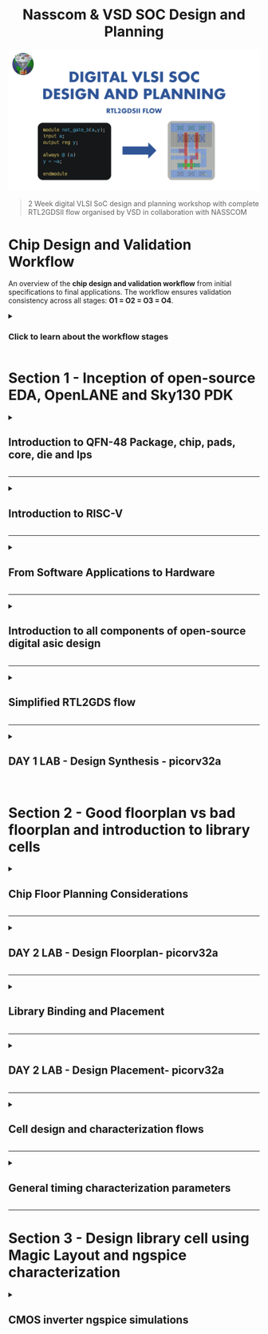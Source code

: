 <div align="center">

# Nasscom & VSD SOC Design and Planning

</div>


![Alt text](assets/Cover.png)
> 2 Week digital VLSI SoC design and planning workshop with complete RTL2GDSII flow organised by VSD in collaboration with NASSCOM

<p align="justify"> 

# Chip Design and Validation Workflow

An overview of the **chip design and validation workflow** from initial specifications to final applications. The workflow ensures validation consistency across all stages: **O1 = O2 = O3 = O4**.  

<details><summary> 
  
### Click to learn about the workflow stages </summary>

## **Workflow Stages**

### **O1: Specifications (C Model)**
- The design begins with defining specifications in a high-level **C model**.
- A **testbench** (in C language) is used to validate functionality early on.

---

### **O2: RTL Design (Verilog)**
- The hardware is implemented as a **soft copy** using **RTL (Verilog)**.
- Major components:
  - **Processor**
  - **Peripherals/IPs**
  - **Analog IPs**
- The design is synthesized, producing a **Gate-Level Netlist** for further validation.

---

### **O3: SoC Integration**
- Modules (processor, peripherals, macros, and analog IPs) are integrated into a **System-on-Chip (SoC)**.
- Physical design steps include:
  - **Floorplanning**
  - **Placement**
  - **Routing**
- The design undergoes:
  - **Design Rule Checks (DRC)**
  - **Layout vs. Schematic (LVS)**  
- Output: **GDSII file** for fabrication.
  
---

### **O4: Final Chip Design**
- The final chip design includes **peripherals** operating in the target frequency range.
- The **testbench** continues validating the design to ensure:
  - **O1 = O2 = O3 = O4**

---

Below are the diagrams that visually represent the chip design workflow:

### Workflow Stages (O1 to O3)
<div align="center">
  <img src="assets/Chipdesign1.jpg" alt="Chip Design Workflow - O1 to O3">
</div>

### Final Validation and Applications (O4)
<div align="center">
  <img src="assets/Chipdesign2.jpg" alt="Chip Design Validation and Applications - O4">
</div>
</details>
</p>

# Section 1 - Inception of open-source EDA, OpenLANE and Sky130 PDK 

<details>
<summary> 

## Introduction to QFN-48 Package, chip, pads, core, die and Ips 
</summary>

### Overview of an Embedded Board Design
<div align="center">
  <img src="assets/EmbeddedBoardDesign.png" alt="Embedded Board Design">
</div>

### Inside a Package
<div align="center">
  <img src="assets/Package.png" alt="Package View">
</div>

### Connecting the chip to the pins 
<div align="center">
  <img src="assets/ChipToPin.png" alt="Chip to pins connections">
</div>

### Chip Overview
<div align="center">
  <img src="assets/ChipOverview.png" alt="Chip Overview">
</div>

<br />
<p align="justify"> 
Foundry IPs are pre-designed and pre-verified blocks provided by semiconductor foundries to streamline chip design. These include critical components such as analog-to-digital converters (ADCs), digital-to-analog converters (DACs), SRAM, GPIO interfaces, and Phase-Locked Loops (PLLs).

For example, the PLL is a crucial IP block in chip design. Its primary function is to take an input clock signal (which may be of lower frequency) and generate a stable output clock signal at a higher frequency, phase-locked to the input. This is essential for processors to operate at their required high-frequency clock rates while maintaining synchronization with the input clock source.

By using foundry IPs, designers save time and effort, leveraging proven and reliable building blocks optimized for the foundry's process technology.
</p>
</details>

---

<details>
<summary> 

## Introduction to RISC-V
</summary>

### RISC-V Architecture Implementation
<div align="center">
  <img src="assets/riscv.png" alt="RISC-V">
</div>
<p align="justify"> 
<br />
RISC-V Architecture specifications can be implemented in the Layout using a HDL.
</p>
</details>

---

<details>
<summary> 

## From Software Applications to Hardware
</summary>

### Software Flow
<div align="center">
  <img src="assets/swflow.png" alt="Software Flow">
</div>
<br />
<p align="justify"> 
To run an application on hardware, several processes occur. The application enters the system software, which converts it into binary language. Key components of system software include the Operating System (OS), compiler, and assembler.  
<br />
<br />
The OS produces functions in high-level languages (e.g., C, C++, Java), which the compiler converts into hardware-specific instructions. These instructions are then processed by the assembler, which translates them into binary code (machine language). Finally, this binary code is fed to the hardware, enabling it to execute the required functions.
</p>

### Stopwatch App as an example
<div align="center">
  <img src="assets/stopwatchex.png" alt="Stopwatch App">
</div>
<br />
<p align="justify"> 
For instance, consider a stopwatch app running on a RISC-V core. The operating system generates a small C function, which is processed by the compiler to produce RISC-V instructions. These instructions are then passed through an assembler, which converts them into binary code. This binary code is subsequently loaded onto the chip's layout for execution.
</p>

### Instruction Set Architecture (ISA)
<div align="center">
  <img src="assets/isa.png" alt="ISA">
</div>
<br />
<p align="justify"> 
The instructions, which are part of the Instruction Set Architecture (ISA), are written in assembly language or high-level language. These are passed through an assembler (or compiler), which converts them into machine code (binary format) that the hardware can understand and execute. The RTL (Register Transfer Level) description, written in a hardware description language (e.g., Verilog or VHDL), is synthesized into a netlist (a representation of the design in terms of logic gates). This netlist is then used in the physical design process to create a layout, which represents the actual physical implementation of the circuit on silicon.
</p>

### ISA -> RTL & Synthesis -> Physical Design
<div align="center">
  <img src="assets/breakdown.png" alt="Breakdown">
</div>
<br />
<p align="justify"> 
This course is divided into three distinct parts:
<br />

- RISC-V ISA
- RTL and synthesis of RISC-V based CPU core - picorv32
- Physical design implementation of picorv32
</p>
</details>

---

<details>
<summary> 

## Introduction to all components of open-source digital asic design
</summary>
<p align="justify"> 
For open-source ASIC design implementation, we need the following enablers available in open-source versions:
<br />

- RTL Designs
- EDA Tools
- PDK Data
</p>

<p align="justify"> 
Initially, IC design and fabrication were closely tied and limited to companies like TI and Intel. In 1979, Lynn Conway and Carver Mead introduced the idea of separating design from fabrication by developing structured methodologies based on λ-design rules, which led to the first VLSI book, *Introduction to VLSI Systems*. This approach gave rise to "fabless" companies focused on design and "pure play fabs" for fabrication.
<br /><br />
The interface between designers and fabs became a set of files called "Process Design Kits" (PDKs), which include device models, design rules, and libraries. Due to the sensitive nature of PDKs, they were previously distributed only under NDAs.
<br /><br />
However, in 2020, Google collaborated with Skywater to open-source the 130nm PDK, making it the first open-source PDK release.
</p>

<br />

<div align="center">
  <img src="assets/ASICreq.png" alt="ASIC Requirements">
</div>

<br />

### Is Sky130nm still in use?
<div align="center">
  <img src="assets/130old.png" alt="Is sky130 old?">
</div>

<br />

<p align="justify"> 
The 130nm process accounts for 6% of the market share in pure-play IC foundry sales. It remains relevant due to its cost-effectiveness for applications that don't require the advanced performance of smaller nodes.
</p>

### Is Sky130nm fast?
<div align="center">
  <img src="assets/130fast.png" alt="Is sky130 fast?">
</div>

<br />

<p align="justify"> 
The 130nm process can still achieve high performance. For instance, Intel's Pentium 4 Extreme Edition ran at 3.46 GHz, and the OSU team achieved a 327 MHz clock frequency for a single-cycle RV32i CPU in post-layout simulations. A pipelined version can exceed 1 GHz. Additionally, using the Sky130 PDK, the RV32i design achieved a 398 MHz frequency with a 33.8 pJ PDP, demonstrating that 130nm can still deliver competitive speeds.
</p>

### EDA Tools
<div align="center">
  <img src="assets/EDAtools.png" alt="EDA Tools">
</div>

<br />

<p align="justify"> 
ASIC design is a complex process involving numerous steps, methodologies, and EDA tools. These elements are integrated into an ASIC flow, a software that combines various tools to execute the design process.
</p>
</details>

---

<details>
<summary> 

## Simplified RTL2GDS flow
</summary>

### RTL2GDS flow
<div align="center">
  <img src="assets/RTL2GDSIIflow.png" alt="RTL2GDSII flow">
</div>
<br />

### Chip Floor Planning
<div align="center">
  <img src="assets/ChipFloorPlanning.png" alt="Chip Floor Planning">
</div>
<br />

### Macro Floor Planning
<div align="center">
  <img src="assets/MacroFloorPlanning.png" alt="Macro Floor Planning">
</div>
<br />

### Power Planning
<div align="center">
  <img src="assets/PowerPlanning.png" alt="Power Planning">
</div>
<br />

### Placement
<div align="center">
  <img src="assets/Placement.png" alt="Placement">
</div>
<br />

<div align="center">
  <img src="assets/Placement2.png" alt="Placement2">
</div>
<br />

### Clock Tree Synthesis
<div align="center">
  <img src="assets/ClockTreeSynthesis.png" alt="Clock Tree Synthesis">
</div>
<br />

### Routing
<div align="center">
  <img src="assets/Routing.png" alt="Routing">
</div>
<br />

### SignOff
<div align="center">
  <img src="assets/SignOff.png" alt="SignOff">
</div>
<br />

</details>

---

<details>
<summary> 

## DAY 1 LAB -  Design Synthesis - picorv32a 
</summary>
<p align="justify"> 

Aim is to run 'picorv32a' design synthesis using OpenLANE flow and generate necessary outputs and then calculate the flop ratio.

### To run Design Synthesis - picorv32a using OpenLANE flow

Commands to invoke the OpenLANE flow and perform synthesis

```bash
# Navigate to the OpenLANE flow directory
cd Desktop/work/tools/openlane_working_dir/openlane

# Use the alias 'docker' for the long Docker run command
# This alias simplifies invoking the OpenLANE Docker container
docker

```
```tcl
# Launch the OpenLANE flow in interactive mode
./flow.tcl -interactive

# Load the OpenLANE package for proper functionality
package require openlane 0.9

# Prepare the design environment for 'picorv32a' by creating necessary files and directories
prep -design picorv32a

# Run synthesis for the prepared design
run_synthesis

# Exit the OpenLANE flow interface
exit

# Exit the Docker container
exit

```

#### Terminal screenshots:

<div align="center">
  <img src="assets/one.png" alt="Screenshot of running command">
</div>
<br />

<div align="center">
  <img src="assets/two.png" alt="Screenshot of running command">
</div>
<br />

### To Calculate Flip Flop Ratio

#### Formulae:

```math
Flop\ Ratio = \frac{Number\ of\ D\ Flip\ Flops}{Total\ Number\ of\ Cells}
```
<br />

```math
Percentage\ of\ DFF's = Flop\ Ratio * 100
```
<br />

#### Terminal screenshots:

<div align="center">
  <img src="assets/three.png" alt="Screenshot of running command">
</div>
<br />

<div align="center">
  <img src="assets/four.png" alt="Screenshot of running command">
</div>
<br />

#### Highlighted Values for computation:

<div align="center">
  <img src="assets/five.png" alt="Screenshot of running command">
</div>
<br />

<div align="center">
  <img src="assets/six.png" alt="Screenshot of running command">
</div>
<br />

#### Calculation of Flop Ratio and DFF % from synthesis statistics report file:
<br />

```math
Flop\ Ratio = \frac{1613}{14876} = 0.108429
```
<br />

```math
Percentage\ of\ DFF's = 0.108429 * 100 = 10.8429\ \%
```
<br />

All picorv32a logs, reports and results can be found here:

[Section 1 Run - 02-12_18-45](https://github.com/rmahathi/nasscom-soc-design-and-planning/tree/main/02-12_18-45)

</p>
</details>
<br />

# Section 2 - Good floorplan vs bad floorplan and introduction to library cells

<details>
<summary> 

## Chip Floor Planning Considerations
</summary>

### 1. Identifying the Width of the Die and Core
<br />

<div align="center">
  <img src="assets/diecore.png" alt="diecore">
</div>
<br />

<p align="justify"> 

To determine the Utilization Factor and Aspect Ratio, the height and width of core and die areas must first be defined.

- Core is the area in a chip used for placing all the logic cells and components. It is where the logic resides in a chip.

- Die is the area encircling the core, used for placing I/O-related components.  

The height and width of the core area depend on the design's netlist. These are based on the number of components required to execute the logic. The die area's height and width depend on the core's dimensions.  

</p>

<div align="center">
  <img src="assets/netlist.png" alt="netlist">
</div>
<br />

For example, consider a netlist with two logic gates and two flip-flops, each with an area of 1 sq. unit. The total core area required is 4 sq. units.  

<div align="center">
  <img src="assets/netlist2.png" alt="netlist">
</div>
<br />

Area occupied by the above netlist on a silicon wafer

<div align="center">
  <img src="assets/netlist3.png" alt="netlist">
</div>
<br />

#### Utilization Factor 
Utilization Factor is the ratio of the core area occupied by the netlist to the total core area.  
For a good FloorPlan, the Utilization Factor should never be '1' to allow space for additional logic.  

```math
Utilization\ Factor = \frac{Area\ occupied\ by\ netlist}{Total\ core\ area}
```

#### Aspect Ratio 
Aspect Ratio is the ratio of the core's height to its width.  
If the Aspect Ratio is '1', the core is square. Otherwise, it is rectangular.  

```math
Aspect\ Ratio = \frac{Height\ of\ the\ core}{Width\ of\ the\ core}
```

#### Calculations
 
<div align="center">
  <img src="assets/netlist4.png" alt="netlist">
</div>
<br />

```math
Utilization\ Factor = \frac{4\ sq.\ units}{4\ sq.\ units} = 1
```

```math
Aspect\ Ratio = \frac{2\ units}{2\ units} = 1\ (Square\ core)
```

### 2. Define Locations of Pre-Placed Cells

Pre-placing cells refers to reusing pre-designed blocks (e.g., memory, comparators, MUX). These blocks are called macros or IPs.  

<div align="center">
  <img src="assets/prepl.png" alt="preplaced_cell">
</div>
<br />

<div align="center">
  <img src="assets/prepl2.png" alt="preplaced_cell">
</div>
<br />

<div align="center">
  <img src="assets/prepl3.png" alt="preplaced_cell">
</div>
<br />

Macros should be placed close to input pins for reduced wiring length. They are placed during the Floorplan stage, with placement blockages defined to prevent standard cells from being placed nearby, and they also reduce Time-to-Market.  

### 3. Surround Pre-Placed cells with De-Coupling Capacitors
<br />

<div align="center">
  <img src="assets/decoup.png" alt="placement_decoupling_capacitor">
</div>
<br />
<p align="justify"> 
Decoupling capacitors are used in SoC design near high-power-demanding blocks or macros to stabilize voltage by locally storing charge. They charge when signals switch from 0 to 1 and supply energy during peak current demands, reducing the reliance on distant power sources. The power supply wires have inherent resistance and inductance, which cause a voltage drop during current flow, leading to a slightly reduced voltage at the load (Vdd' < Vdd). This voltage drop becomes more pronounced over larger physical distances, making it difficult to maintain stable voltage levels. 
</p>
<div align="center">
  <img src="assets/noisemargin.png" alt="noisemargin">
</div>
<br />

If the drop pushes the voltage below the noise margin, the circuit may enter an undefined state, resulting in failures or incorrect outputs. 

<div align="center">
  <img src="assets/decoup2.png" alt="placement_decoupling_capacitor">
</div>
<br />

Decoupling capacitors mitigate this by supplying the required energy locally during switching, ensuring stable operation and preventing voltage drops from falling below safe levels.

<div align="center">
  <img src="assets/decoup3.png" alt="placement_decoupling_capacitor">
</div>
<br />

### 4. Power Planning 

In power planning for SoC design, consider a macro where a 16-bit orange bus carries a 0-to-1 signal. Being far from the power source introduces voltage drops due to resistance and inductance in the supply wires.

<div align="center">
  <img src="assets/pow.png" alt="power_planning">
</div>
<br />

To handle signal transitions, drivers (e.g., inverters) are employed. An inverter converts the input signal to its complement (0 to 1 or 1 to 0), driving the next stage effectively.

<div align="center">
  <img src="assets/pow1.png" alt="power_planning">
</div>
<br />

1-to-0 Transition - Ground Bounce:

In a 1-to-0 transition, the previously charged nodes discharge rapidly to ground. If all 16 bits discharge at once, the ground potential may fluctuate, causing a phenomenon called ground bounce. This occurs due to inductance in the ground path, leading to temporary voltage spikes. If the ground bounce crosses the noise margin, it can cause unpredictable behavior, further increasing the risk of errors in circuit operation.

<div align="center">
  <img src="assets/pow2.png" alt="power_planning">
</div>
<br />

0-to-1 Transition - Voltage Drop:

When a 0-to-1 transition occurs, the driver charges the load capacitance of the connected circuit. This charging demands significant current, especially for all 16 bits transitioning simultaneously. A voltage drop across the supply wires may occur due to the high current demand, reducing Vdd' and risking a voltage level near or below the noise margin. If the voltage drops significantly, the circuit can enter an undefined state, leading to unreliable outputs.

<div align="center">
  <img src="assets/pow4.png" alt="power_planning">
</div>
<br />

Simultaneous Switching Problem:

When multiple signals (0-to-1 or 1-to-0) switch at the same time, the cumulative current demand rises sharply. For a 0-to-1 transition, the power supply must provide a surge of current to charge the capacitors, while for a 1-to-0 transition, a large discharge current flows to ground. Both cases can result in severe voltage drops or ground bounce due to the limitations of a single-point power supply.

<div align="center">
  <img src="assets/pow5.png" alt="power_planning">
</div>
<br />

Solution: Power Mesh
The solution is to replace the single-point power supply with a power mesh. A power mesh distributes Vdd and ground throughout the chip using a network of interconnected wires, reducing the resistance and inductance between the source and various blocks. By bringing power closer to the loads and reducing the effective distance, the voltage drop and ground bounce are minimized. The power mesh ensures that all parts of the circuit can access stable supply and ground levels, even during peak current demands, maintaining signal integrity and preventing undefined states.

<div align="center">
  <img src="assets/pow6.png" alt="power_planning">
</div>
<br />

### 5. Pin Placement 

Pin placement impacts wire length and connectivity. Pins must be placed to minimize wire length.  
For example, an input pin driving two blocks should be near them.  

<div align="center">
  <img src="assets/pls1.png" alt="pin_placement">
</div>
<br />

In effective pin placement:  
1. Pin order is based on connectivity, not sequence.  
2. Clock pins are larger due to their importance and susceptibility to delays.  

<div align="center">
  <img src="assets/pls2.png" alt="pin_placement">
</div>
<br />

### 6. Logical Cell Placement Blockage

Placement blockages outside the core and inside the die prevents automated placement and routing tool from placing any other cells into the the pin-dedicated area.

<div align="center">
  <img src="assets/block.png" alt="cell_placement_blockage">
</div>
<br />

</details>

---

<details>
<summary> 

## DAY 2 LAB -  Design Floorplan- picorv32a 

</summary>

<p align='justify'>
Before initiating the floorplan stage, designers must verify and adjust crucial switches that control the floorplan's characteristics. These configuration parameters, including utilization factor and aspect ratio, must align with the project's specific requirements to ensure optimal floorplan execution. A proper review of these switches helps prevent potential issues and ensures the floorplan process proceeds as intended.
</p>

<div align="center">
  <img src="assets/eight.png" alt="Screenshot">
</div>
<br />
<div align="center">
  <img src="assets/nine.png" alt="Screenshot">
</div>
<br />
<div align="center">
  <img src="assets/ten.png" alt="Screenshot">
</div>
<br />
<div align="center">
  <img src="assets/eleven.png" alt="Screenshot">
</div>
<br />
<div align="center">
  <img src="assets/twelve.png" alt="Screenshot">
</div>
<br />

### To run Design Floorplan - picorv32a using OpenLANE flow

Commands to invoke the OpenLANE flow and run floorplan

```bash
# Navigate to the OpenLANE flow directory
cd Desktop/work/tools/openlane_working_dir/openlane

# Use the alias 'docker' for the long Docker run command
# This alias simplifies invoking the OpenLANE Docker container
docker

```
```tcl
# Launch the OpenLANE flow in interactive mode
./flow.tcl -interactive

# Load the OpenLANE package for proper functionality
package require openlane 0.9

# Prepare the design environment for 'picorv32a' by creating necessary files and directories
prep -design picorv32a

# Run synthesis for the prepared design
run_synthesis

# Initialize the floorplan for the design
init_floorplan

# Place the IO pins in the design
place_io

# Insert tap cells and decoupling capacitors
tap_decap_or

# Generate the power grid
run_power_grid_generation

# Perform detailed floorplanning after power grid generation
run_floorplan

```
<br />
<div align="center">
  <img src="assets/thirteen.png" alt="Screenshot">
</div>
<br />
<div align="center">
  <img src="assets/fourteen.png" alt="Screenshot">
</div>
<br />
<div align="center">
  <img src="assets/fifteen.png" alt="Screenshot">
</div>
<br />
<div align="center">
  <img src="assets/sixteen.png" alt="Screenshot">
</div>
<br />
<div align="center">
  <img src="assets/seventeen.png" alt="Screenshot">
</div>
<br />
<div align="center">
  <img src="assets/eighteen.png" alt="Screenshot">
</div>
<br />
<br />
<div align="center">
  <img src="assets/nineteen.png" alt="Screenshot">
</div>
<br />
<div align="center">
  <img src="assets/twenty.png" alt="Screenshot">
</div>
<br />

Steps to Open Magic

```
magic -T /home/vsduser//Desktop/work/tools/openlane_working_dir/pdks/sky130A/libs.tech/magic/sky130A.tech lef read ../../tmp/merged.lef def read picorv32a.floorplan.def &
```
<br />
<div align="center">
  <img src="assets/twentyone.png" alt="Screenshot">
</div>
<br />
<div align="center">
  <img src="assets/twentytwo.png" alt="Screenshot">
</div>
<br />

### Calculate the die area in microns from the values in floorplan def.

```math
1000\ Unit\ Distance = 1\ Micron
```

```math
Die\ width\ in\ unit\ distance = 660685 - 0 = 660685 
```
  
```math
Die\ height\ in\ unit\ distance = 671405 - 0 = 671405
```

```math
Distance\ in\ microns = \frac{Value\ in\ Unit\ Distance}{1000}
```

```math
Die\ width\ in\ microns = \frac{660685}{1000} = 660.685\ Microns
```

```math
Die\ height\ in\ microns = \frac{671405}{1000} = 671.405\ Microns
```

```math
Area\ of\ die\ in\ microns = 660.685 * 671.405 = 443587.212425\ Square\ Microns
```

<br />
<div align="center">
  <img src="assets/twentythree.png" alt="Screenshot">
</div>
<br />
<div align="center">
  <img src="assets/twentyfour.png" alt="Screenshot">
</div>
<br />

All picorv32a logs, reports and results can be found here:

[Section 2 Run - 11-01_08-49)](https://github.com/rmahathi/nasscom-soc-design-and-planning/tree/main/11-01_08-49)

</details>

---

<details>
<summary> 

## Library Binding and Placement
</summary>

<div align="center">
  <img src="assets/libbin.png" alt="libbin">
</div>
<br />

<div align="center">
  <img src="assets/libbin1.png" alt="libbin">
</div>
<br />

<div align="center">
  <img src="assets/libbin2.png" alt="libbin">
</div>
<br />

Repeaters, also known as buffers, are essential components in digital designs to recondition and regenerate signals, 
ensuring that they maintain their integrity over long distances. These buffers help replicate the original signal and send 
it again without degradation. In the placement process, buffers are strategically placed based on slew analysis to optimize 
signal quality and timing, preventing signal degradation or delays. This ensures the overall performance of the design by 
maintaining proper signal strength and timing across the chip.
<br />

<div align="center">
  <img src="assets/libbin3.png" alt="libbin">
</div>
<br />

<div align="center">
  <img src="assets/libbin4.png" alt="libbin">
</div>
<br />

</details>

---

<details>
<summary> 

## DAY 2 LAB -  Design Placement- picorv32a 

</summary>

### To run Design Placement - picorv32a using OpenLANE flow

Commands to invoke the OpenLANE flow and run placement

```tcl
# Previous section sets up the design environment for 'picorv32a'
# Performs synthesis to generate a gate-level netlist
# Initializes the floorplan, places IO pins, inserts tap cells and decoupling capacitors, generates the power grid, and completes the detailed floorplanning process to prepare the design for placement and routing.

# Perform global placement
run_placement

```

<div align="center">
  <img src="assets/twentyfive.png" alt="Screenshot">
</div>
<br />

<div align="center">
  <img src="assets/twentysix.png" alt="Screenshot">
</div>
<br />

Steps to Open Magic

```
magic -T /home/vsduser//Desktop/work/tools/openlane_working_dir/pdks/sky130A/libs.tech/magic/sky130A.tech lef read ../../tmp/merged.lef def read picorv32a.placement.def &
```

<div align="center">
  <img src="assets/twentyseven.png" alt="Screenshot">
</div>
<br />

<div align="center">
  <img src="assets/twentyeight.png" alt="Screenshot">
</div>
<br />

<div align="center">
  <img src="assets/twentynine.png" alt="Screenshot">
</div>
<br />

</details>

---

<details>
<summary> 

## Cell design and characterization flows

</summary>

### Cell Design Flow

<br />
<div align="center">
  <img src="assets/celldes1.png" alt="CellDesign">
</div>
<br />
<br />
<div align="center">
  <img src="assets/celldes2.png" alt="CellDesign">
</div>
<br />
<br />
<div align="center">
  <img src="assets/celldes3.png" alt="CellDesign">
</div>
<br />

### Inputs

- DRC & LVS Rules 

<br />
<div align="center">
  <img src="assets/celldes4.png" alt="CellDesign">
</div>
<br />

- SPICE Models

<br />
<div align="center">
  <img src="assets/celldes5.png" alt="CellDesign">
</div>
<br />

- Library & User Defined Specifications

<br />
<div align="center">
  <img src="assets/celldes6.png" alt="CellDesign">
</div>
<br />
<br />
<div align="center">
  <img src="assets/celldes7.png" alt="CellDesign">
</div>
<br />
<br />
<div align="center">
  <img src="assets/celldes8.png" alt="CellDesign">
</div>
<br />
<br />
<div align="center">
  <img src="assets/celldes9.png" alt="CellDesign">
</div>
<br />
<br />
<div align="center">
  <img src="assets/celldes10.png" alt="CellDesign">
</div>
<br />

### Design 

- Circuit Design

<br />
<div align="center">
  <img src="assets/celldes11.png" alt="CellDesign">
</div>
<br />

- Layout Design

<br />
<div align="center">
  <img src="assets/celldes12.png" alt="CellDesign">
</div>
<br />

- Characterization Flow

  <b>STEP 1: Read in the Model Files</b><br>
Load the necessary model files (such as process libraries, PDK files, or any predefined models) that are required for the characterization of the cells.<br><br>
  <b>STEP 2: Read the Extracted SPICE Netlist</b><br>
Import the SPICE netlist generated for the design, which contains the circuit elements (such as transistors, resistors, capacitors) and their connections.<br><br>
  <b>STEP 3: Recognize the Behavior of the Buffer</b><br>
Identify and analyze the behavior of the buffer cells in the netlist, focusing on how they condition and regenerate the signal.<br><br>
  <b>STEP 4: Read Subcircuits of the Inverter</b><br>
Extract and analyze the subcircuits related to inverters (which are often used for logic operations in the library) to model their performance accurately.<br><br>
  <b>STEP 5: Attach Necessary Power Sources</b><br>
Ensure that the power sources (such as VDD, ground) are connected correctly to the cells and subcircuits, enabling proper functionality during simulations.<br><br>
  <b>STEP 6: Apply the Stimulus</b><br>
Apply test stimulus (input signals) to the buffer and inverter cells, simulating realistic input conditions like rising and falling edges, transitions, and signal patterns.<br><br>
  <b>STEP 7: Provide Necessary Output Capacitances</b><br>
Define the output capacitances that are connected to the output of the cells to simulate the load conditions for the buffer and inverter circuits.<br><br>
  <b>STEP 8: Provide Necessary Simulation Commands</b><br>
Set up and run the necessary simulation commands (e.g., .tran for transient analysis) to obtain results like delays, rise/fall times, and power consumption.<br><br>

<br />
<div align="center">
  <img src="assets/celldes13.png" alt="CellDesign">
</div>
<br />


</details>

---

<details>
<summary> 

## General timing characterization parameters

</summary>

### Characterization Setup

<br />
<div align="center">
  <img src="assets/timchr1.png" alt="TimingCharacteristic 1">
</div>
<br />

### 1. Timing Threshold

### Slew Rate Thresholds
The slew rate defines the rate of change of a signal's voltage level. Thresholds for rising and falling transitions help quantify the slew rate by identifying specific voltage levels at which these transitions begin and end.

<b>slew_low_rise_thr (Lower Threshold for Rising Signal Transition):</b><br />
Represents the lower bound of the rising edge of a signal transition, commonly set to 20% of the signal's maximum amplitude (from 0). This point is where the signal starts to significantly rise.

<div align="center">
  <img src="assets/timchr2.png" alt="TimingCharacteristic 2">
</div>
<br />

<b>slew_high_rise_thr (Upper Threshold for Rising Signal Transition):</b><br />
Represents the upper bound of the rising edge of a signal transition, commonly set to 80% of the signal's maximum amplitude. This point is where the signal has nearly completed its rise.

<div align="center">
  <img src="assets/timchr3.png" alt="TimingCharacteristic 3">
</div>
<br />

<b>slew_low_fall_thr (Lower Threshold for Falling Signal Transition):</b><br />
Represents the lower bound of the falling edge of a signal transition, commonly set to 20% of the signal's maximum amplitude. This point indicates where the signal starts to significantly fall.

<div align="center">
  <img src="assets/timchr4.png" alt="TimingCharacteristic 4">
</div>
<br />

<b>slew_high_fall_thr (Upper Threshold for Falling Signal Transition):</b><br />
Represents the upper bound of the falling edge of a signal transition, commonly set to 80% of the signal's maximum amplitude. This point indicates where the signal has almost completed its fall.

<div align="center">
  <img src="assets/timchr5.png" alt="TimingCharacteristic 5">
</div>
<br />

### Input Signal Thresholds

<b>in_rise_thr (Threshold for Input Signal Rising Edge):</b><br />
Represents the threshold level for the input signal's rising edge, typically set to 50% of the signal's maximum amplitude. This point is used for accurate timing analysis of the input transition.

<div align="center">
  <img src="assets/timchr6.png" alt="TimingCharacteristic 6">
</div>
<br />

<b>in_fall_thr (Threshold for Input Signal Falling Edge):</b><br />
Represents the threshold level for the input signal's falling edge, typically set to 50% of the signal's maximum amplitude. This point is used to determine the critical timing of the input descent.

<div align="center">
  <img src="assets/timchr8.png" alt="TimingCharacteristic 8">
</div>
<br />

### Output Signal Thresholds

<b>out_rise_thr (Threshold for Output Signal Rising Edge):</b><br />
Represents the threshold level for the output signal's rising edge, typically set to 50% of the signal's maximum amplitude. This point is crucial for measuring propagation delays and output transition timing.

<div align="center">
  <img src="assets/timchr7.png" alt="TimingCharacteristic 7">
</div>
<br />

<b>out_fall_thr (Threshold for Output Signal Falling Edge):</b><br />
Represents the threshold level for the output signal's falling edge, typically set to 50% of the signal's maximum amplitude. This point is used to measure the timing when the output signal is transitioning downward.

<div align="center">
  <img src="assets/timchr9.png" alt="TimingCharacteristic 9">
</div>
<br />

### 2. Propagation Delay 

```math
\mathbf{Delay} = \text{time(out\_fall\_thr)} - \text{time(in\_rise\_thr)}
```

<br />
<div align="center">
  <img src="assets/timchr10.png" alt="TimingCharacteristic 9">
</div>
<br />

A negative propagation delay can occur when the output signal changes before the input signal reaches its threshold. This can happen if a higher, incorrect threshold is chosen for the input signal, as it fails to account for the actual timing relationship, leading to skewed or misleading delay calculations.
<div align="center">
  <img src="assets/timchr11.png" alt="TimingCharacteristic 9">
</div>
<br />

Negative delay can occur even with the correct 50% threshold if the input signal has a high slew rate. This is because the steep input transition skews the timing relationship, causing the output to react faster or appear delayed incorrectly. Proper slew rate control is crucial for accurate timing analysis.

<div align="center">
  <img src="assets/timchr12.png" alt="TimingCharacteristic 9">
</div>
<br />

<div align="center">
  <img src="assets/timchr13.png" alt="TimingCharacteristic 9">
</div>
<br />

### 3. Transition Time

### Transition Time (Rise)
Transition time for a rising edge refers to the time taken by a signal to change from a low voltage level to a high voltage level. It is a critical parameter in digital circuits, impacting the speed at which signals propagate through logic gates and affecting overall circuit performance.

```math
\mathbf{\text{Transition Time (Rise)}} = \text{time(slew\_high\_rise\_thr)} - \text{time(slew\_low\_rise\_thr)}
```

### Transition Time (Fall)
Transition time for a falling edge is the time it takes for a signal to change from a high voltage level to a low voltage level. Like the rise transition time, the fall transition time plays a significant role in the timing characteristics and performance of digital circuits, influencing how quickly signals can switch between states.

```math
\mathbf{\text{Transition Time (Fall)}} = \text{time(slew\_high\_fall\_thr)} - \text{time(slew\_low\_fall\_thr)}
```
<br />
<div align="center">
  <img src="assets/timchr14.png" alt="TimingCharacteristic 9">
</div>
<br />

</details>

---

# Section 3 - Design library cell using Magic Layout and ngspice characterization

<details>
<summary> 

## CMOS inverter ngspice simulations
</summary>

<br />
<div align="center">
  <img src="assets/spice1.png" alt="Spice1"> 
</div>

<div align="center">
  <img src="assets/spice2.png" alt="Spice2">
</div>

<div align="center">
  <img src="assets/spice3.png" alt="Spice3">
</div>

<div align="center">
  <img src="assets/spice4.png" alt="Spice4">
</div>

<div align="center">
  <img src="assets/spice5.png" alt="Spice5">
</div>

<div align="center">
  <img src="assets/spice6.png" alt="Spice6">
</div>

<div align="center">
  <img src="assets/spice7.png" alt="Spice7">
</div>

<div align="center">
  <img src="assets/spice8.png" alt="Spice8">
</div>

<div align="center">
  <img src="assets/spice9.png" alt="Spice9">
</div>

<div align="center">
  <img src="assets/spice10.png" alt="Spice10">
</div>

<div align="center">
  <img src="assets/spice11.png" alt="Spice11">
</div>

<div align="center">
  <img src="assets/spice12.png" alt="Spice12">
</div>

<div align="center">
  <img src="assets/spice13.png" alt="Spice13">
</div>

<div align="center">
  <img src="assets/spice14.png" alt="Spice14">
</div>
